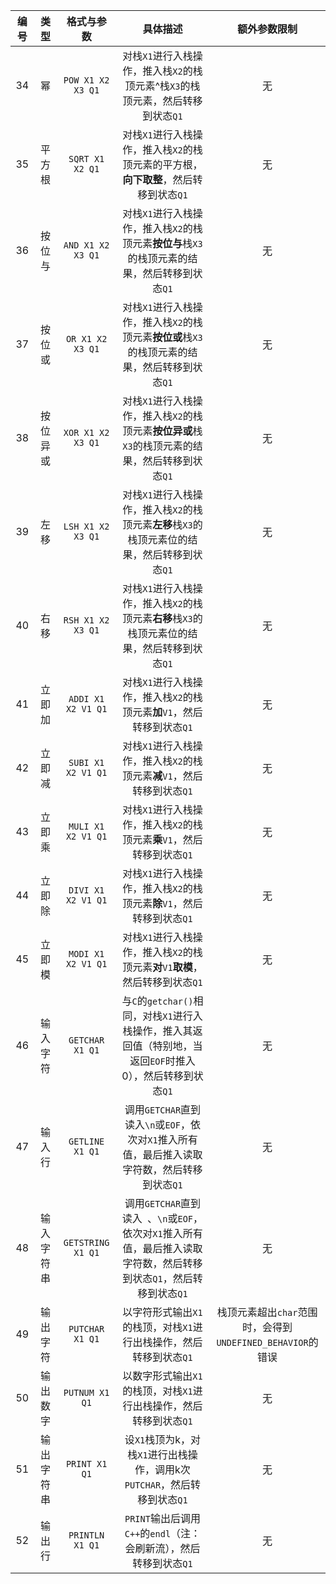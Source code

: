 |编号|类型|格式与参数|具体描述|额外参数限制|
|:-:|:-:|:-:|:-:|:-:|
|34|幂|`POW X1 X2 X3 Q1`|对栈`X1`进行入栈操作，推入栈`X2`的栈顶元素^栈`X3`的栈顶元素，然后转移到状态`Q1`|无|
|35|平方根|`SQRT X1 X2 Q1`|对栈`X1`进行入栈操作，推入栈`X2`的栈顶元素的平方根，**向下取整**，然后转移到状态`Q1`|无|
|36|按位与|`AND X1 X2 X3 Q1`|对栈`X1`进行入栈操作，推入栈`X2`的栈顶元素**按位与**栈`X3`的栈顶元素的结果，然后转移到状态`Q1`|无|
|37|按位或|`OR X1 X2 X3 Q1`|对栈`X1`进行入栈操作，推入栈`X2`的栈顶元素**按位或**栈`X3`的栈顶元素的结果，然后转移到状态`Q1`|无|
|38|按位异或|`XOR X1 X2 X3 Q1`|对栈`X1`进行入栈操作，推入栈`X2`的栈顶元素**按位异或**栈`X3`的栈顶元素的结果，然后转移到状态`Q1`|无|
|39|左移|`LSH X1 X2 X3 Q1`|对栈`X1`进行入栈操作，推入栈`X2`的栈顶元素**左移**栈`X3`的栈顶元素位的结果，然后转移到状态`Q1`|无|
|40|右移|`RSH X1 X2 X3 Q1`|对栈`X1`进行入栈操作，推入栈`X2`的栈顶元素**右移**栈`X3`的栈顶元素位的结果，然后转移到状态`Q1`|无|
|41|立即加|`ADDI X1 X2 V1 Q1`|对栈`X1`进行入栈操作，推入栈`X2`的栈顶元素**加**`V1`，然后转移到状态`Q1`|无|
|42|立即减|`SUBI X1 X2 V1 Q1`|对栈`X1`进行入栈操作，推入栈`X2`的栈顶元素**减**`V1`，然后转移到状态`Q1`|无|
|43|立即乘|`MULI X1 X2 V1 Q1`|对栈`X1`进行入栈操作，推入栈`X2`的栈顶元素**乘**`V1`，然后转移到状态`Q1`|无|
|44|立即除|`DIVI X1 X2 V1 Q1`|对栈`X1`进行入栈操作，推入栈`X2`的栈顶元素**除**`V1`，然后转移到状态`Q1`|无|
|45|立即模|`MODI X1 X2 V1 Q1`|对栈`X1`进行入栈操作，推入栈`X2`的栈顶元素**对**`V1`**取模**，然后转移到状态`Q1`|无|
|46|输入字符|`GETCHAR X1 Q1`|与`C`的`getchar()`相同，对栈`X1`进行入栈操作，推入其返回值（特别地，当返回`EOF`时推入0），然后转移到状态`Q1`|无|
|47|输入行|`GETLINE X1 Q1`|调用`GETCHAR`直到读入`\n`或`EOF`，依次对`X1`推入所有值，最后推入读取字符数，然后转移到状态`Q1`|无|
|48|输入字符串|`GETSTRING X1 Q1`|调用`GETCHAR`直到读入` `、`\n`或`EOF`，依次对`X1`推入所有值，最后推入读取字符数，然后转移到状态`Q1`，然后转移到状态`Q1`|无|
|49|输出字符|`PUTCHAR X1 Q1`|以字符形式输出`X1`的栈顶，对栈`X1`进行出栈操作，然后转移到状态`Q1`|栈顶元素超出`char`范围时，会得到`UNDEFINED_BEHAVIOR`的错误|
|50|输出数字|`PUTNUM X1 Q1`|以数字形式输出`X1`的栈顶，对栈`X1`进行出栈操作，然后转移到状态`Q1`|无|
|51|输出字符串|`PRINT X1 Q1`|设`X1`栈顶为k，对栈`X1`进行出栈操作，调用k次`PUTCHAR`，然后转移到状态`Q1`|无|
|52|输出行|`PRINTLN X1 Q1`|`PRINT`输出后调用`C++`的`endl`（注：会刷新流），然后转移到状态`Q1`|无|
